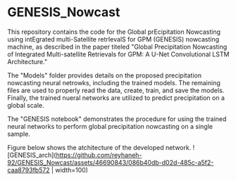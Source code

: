 # GENESIS_Nowcast
This repository contains the code for the Global prEcipitation Nowcasting using intEgrated multi-Satellite retrIevalS for GPM (GENESIS) nowcasting machine, as described in the paper titeled "Global Precipitation Nowcasting of Integrated Multi-satellite Retrievals for GPM: A U-Net Convolutional LSTM Architecture."

The "Models" folder provides details on the proposed precipitation nowcasting neural netrowks, including the trained models. The remaining files are used to properly read the data, create, train, and save the models. Finally, the trained nueral networks are utilized to predict precipitation on a global scale.

The "GENESIS notebook" demonstrates the procedure for using the trained neural networks to perform global precipitation nowcasting on a single sample.

Figure below shows the atchitecture of the developed network.
![GENESIS_arch](https://github.com/reyhaneh-92/GENESIS_Nowcast/assets/46690843/086b40db-d02d-485c-a5f2-caa8793fb572 | width=100)
